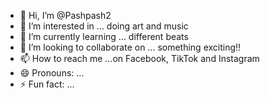 - 👋 Hi, I’m @Pashpash2
- 👀 I’m interested in ... doing art and music 
- 🌱 I’m currently learning ... different beats
- 💞️ I’m looking to collaborate on ... something exciting!!
- 📫 How to reach me ...on Facebook, TikTok and Instagram 
- 😄 Pronouns: ...
- ⚡ Fun fact: ...

<!---
Pashpash2/Pashpash2 is a ✨ special ✨ repository because its `README.md` (this file) appears on your GitHub profile.
You can click the Preview link to take a look at your changes.
--->
